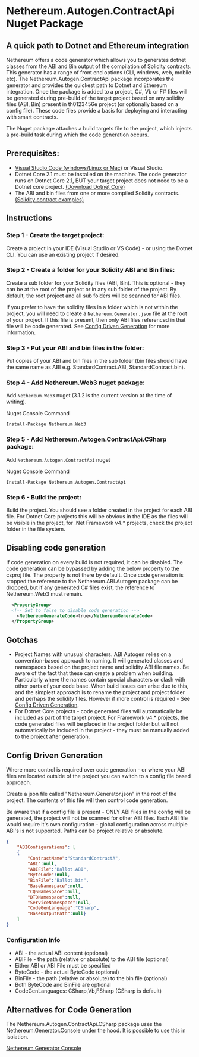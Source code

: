 # Nethereum.Autogen.ContractApi Nuget Package

## A quick path to Dotnet and Ethereum integration

Nethereum offers a code generator which allows you to generates dotnet classes from the ABI and Bin output of the compilation of Solidity contracts.  This generator has a range of front end options (CLI, windows, web, mobile etc).  The Nethereum.Autogen.ContractApi package incorporates the generator and provides the quickest path to Dotnet and Ethereum integration. Once the package is added to a project, C#, Vb or F# files will be generated during pre-build of the target project based on any solidity files (ABI, Bin) present in th0123456e project (or optionally based on a config file). These code files provide a basis for deploying and interacting with smart contracts.

The Nuget package attaches a build targets file to the project, which injects a pre-build task during which the code generation occurs. 

## Prerequisites: 

* [Visual Studio Code (windows/Linux or Mac)](https://code.visualstudio.com/) or Visual Studio.
* Dotnet Core 2.1 must be installed on the machine. The code generator runs on Dotnet Core 2.1, BUT your target project does not need to be a Dotnet core project.  [(Download Dotnet Core)](https://www.microsoft.com/net/download/windows)
* The ABI and bin files from one or more compiled Solidity contracts. [(Solidity contract examples)](http://solidity.readthedocs.io/en/develop/solidity-by-example.html)

## Instructions

### Step 1 - Create the target project:

Create a project In your IDE (Visual Studio or VS Code) - or using the Dotnet CLI.  You can use an existing project if desired.

### Step 2 - Create a folder for your Solidity ABI and Bin files:

Create a sub folder for your Solidity files (ABI, Bin). This is optional - they can be at the root of the project or in any sub folder of the project. By default, the root project and all sub folders will be scanned for ABI files.

If you prefer to have the solidity files in a folder which is not within the project, you will need to create a `Nethereum.Generator.json` file at the root of your project. If this file is present, then only ABI files referenced in that file will be code generated.  See [Config Driven Generation](#config-driven-generation) for more information.

### Step 3 - Put your ABI and bin files in the folder:

Put copies of your ABI and bin files in the sub folder (bin files should have the same name as ABI e.g. StandardContract.ABI, StandardContract.bin).

### Step 4 - Add Nethereum.Web3 nuget package:

Add `Nethereum.Web3` nuget (3.1.2 is the current version at the time of writing).

Nuget Console Command
```
Install-Package Nethereum.Web3
```

### Step 5 - Add Nethereum.Autogen.ContractApi.CSharp package:

Add `Nethereum.Autogen.ContractApi` nuget

Nuget Console Command
```
Install-Package Nethereum.Autogen.ContractApi
```

### Step 6 - Build the project:

Build the project. You should see a folder created in the project for each ABI file. For Dotnet Core projects this will be obvious in the IDE as the files will be visible in the project, for .Net Framework v4.* projects, check the project folder in the file system.

## Disabling code generation

If code generation on every build is not required, it can be disabled.
The code generation can be bypassed by adding the below property to the csproj file. The property is not there by default.  Once code generation is stopped the reference to the Nethereum.ABI.Autogen package can be dropped, but if any generated C# files exist, the reference to Nethereum.Web3 must remain.

``` xml
  <PropertyGroup>
  <!-- Set to false to disable code generation -->
    <NethereumGenerateCode>true</NethereumGenerateCode>
  </PropertyGroup>
```
## Gotchas

* Project Names with unusual characters.  ABI Autogen relies on a convention-based approach to naming. It will generated classes and namespaces based on the project name and solidity ABI file names.  Be aware of the fact that these can create a problem when building. Particularly where the names contain special characters or clash with other parts of your code base. When build issues can arise due to this, and the simplest approach is to rename the project and project folder and perhaps the solidity files. However if more control is required - See [Config Driven Generation](#config-driven-generation).
* For Dotnet Core projects - code generated files will automatically be included as part of the target project.  For Framework v4.* projects, the code generated files will be placed in the project folder but will not automatically be included in the project - they must be manually added to the project after generation.

## Config Driven Generation

Where more control is required over code generation - or where your ABI files are located outside of the project you can switch to a config file based approach.

Create a json file called "Nethereum.Generator.json" in the root of the project. The contents of this file will then control code generation.

Be aware that if a config file is present - ONLY ABI files in the config will be generated, the project will not be scanned for other ABI files.  Each ABI file would require it's own configuration - global configuration across multiple ABI's is not supported. Paths can be project relative or absolute.

``` json
{
	"ABIConfigurations": [
	{
		"ContractName":"StandardContractA",
		"ABI":null,
		"ABIFile":"Ballot.ABI",
		"ByteCode":null,
		"BinFile":"Ballot.bin",
		"BaseNamespace":null,
		"CQSNamespace":null,
		"DTONamespace":null,
		"ServiceNamespace":null,
		"CodeGenLanguage":"CSharp",
		"BaseOutputPath":null}
	]
}
```
### Configuration Info
* ABI - the actual ABI content (optional)
* ABIFile - the path (relative or absolute) to the ABI file (optional)
* Either ABI or ABI File must be specified
* ByteCode - the actual ByteCode (optional)
* BinFile - the path (relative or absolute) to the bin file (optional)
* Both ByteCode and BinFile are optional
* CodeGenLanguages: CSharp,Vb,FSharp (CSharp is default)

## Alternatives for Code Generation

The Nethereum.Autogen.ContractApi.CSharp package uses the Nethereum.Generator.Console under the hood. It is possible to use this in isolation.  

[Nethereum Generator Console](https://github.com/Nethereum/Nethereum.Docs/edit/master/docs/nethereum-code-generation.md)
